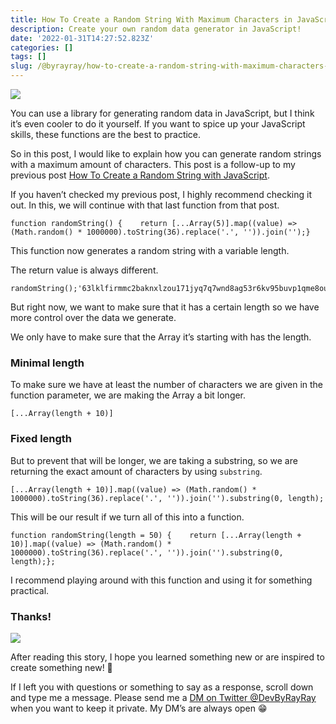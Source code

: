```yaml
---
title: How To Create a Random String With Maximum Characters in JavaScript
description: Create your own random data generator in JavaScript!
date: '2022-01-31T14:27:52.823Z'
categories: []
tags: []
slug: /@byrayray/how-to-create-a-random-string-with-maximum-characters-in-javascript-389ea3698721
---
```


![](/images/0__0cXiApiYCr5yrGCM.jpg)

You can use a library for generating random data in JavaScript, but I think it’s even cooler to do it yourself. If you want to spice up your JavaScript skills, these functions are the best to practice.

So in this post, I would like to explain how you can generate random strings with a maximum amount of characters. This post is a follow-up to my previous post [How To Create a Random String with JavaScript](https://hasnode.byrayray.dev/how-to-create-a-random-string-with-javascript).

If you haven’t checked my previous post, I highly recommend checking it out. In this, we will continue with that last function from that post.

```
function randomString() {    return [...Array(5)].map((value) => (Math.random() * 1000000).toString(36).replace('.', '')).join('');}
```

This function now generates a random string with a variable length.

The return value is always different.

```
randomString();'63lklfirmmc2baknxlzou171jyq7q7wnd8ag53r6kv95buvp1qme8ou'randomString();'j9qfsxifdugz5bgfmqfwg3c2jefsidxikhl2c4qjwti6i0zm5y5x5'
```

But right now, we want to make sure that it has a certain length so we have more control over the data we generate.

We only have to make sure that the Array it’s starting with has the length.

### Minimal length

To make sure we have at least the number of characters we are given in the function parameter, we are making the Array a bit longer.

```
[...Array(length + 10)]
```

### Fixed length

But to prevent that will be longer, we are taking a substring, so we are returning the exact amount of characters by using `substring`.

```
[...Array(length + 10)].map((value) => (Math.random() * 1000000).toString(36).replace('.', '')).join('').substring(0, length);
```

This will be our result if we turn all of this into a function.

```
function randomString(length = 50) {    return [...Array(length + 10)].map((value) => (Math.random() * 1000000).toString(36).replace('.', '')).join('').substring(0, length);};
```

I recommend playing around with this function and using it for something practical.

### Thanks!

![](/images/0__7pa1RpRxXqdkgYAJ.jpg)

After reading this story, I hope you learned something new or are inspired to create something new! 🤗

If I left you with questions or something to say as a response, scroll down and type me a message. Please send me a [DM on Twitter @DevByRayRay](https://twitter.com/@devbyrayray) when you want to keep it private. My DM’s are always open 😁

